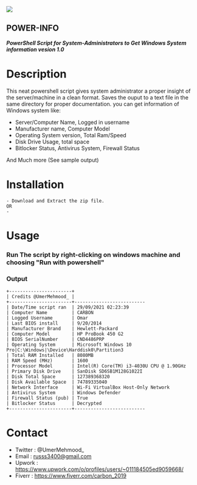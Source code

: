 ![](https://user-images.githubusercontent.com/83476929/126708973-1db7e73d-b79a-4b78-9743-d0cdbe11ed5a.png)
<br />
## POWER-INFO
***PowerShell Script for System-Administrators to Get Windows System information vesion 1.0***

# Description
This neat powershell script gives system administrator a proper insight of the server/machine in a clean format.
Saves the ouput to a text file in the same directory for proper documentation.
you can get information of Windows system like:
  - Server/Computer Name, Logged in username
  - Manufacturer name, Computer Model
  - Operating System version, Total Ram/Speed
  - Disk Drive Usage, total space
  - Bitlocker Status, Antivirus System, Firewall Status

And Much more (See sample output)

# Installation
```
- Download and Extract the zip file.
OR
- 
```

# Usage
### Run The script by right-clicking on windows machine and choosing "Run with powershell"
### Output
```
+-----------------------+
| Credits @UmerMehmood_ |
+-----------------------+--------------------------
| Date/Time script ran  | 29/09/2021 02:23:39
| Computer Name         | CARBON
| Logged Username       | Omar
| Last BIOS install     | 9/20/2014
| Manufacturer Brand    | Hewlett-Packard
| Computer Model        | HP ProBook 450 G2
| BIOS SerialNumber     | CND4486PRP
| Operating System      | Microsoft Windows 10 Pro|C:\Windows|\Device\Harddisk0\Partition3
| Total RAM Installed   | 8080MB
| RAM Speed (MHz)       | 1600   
| Processor Model       | Intel(R) Core(TM) i3-4030U CPU @ 1.90GHz
| Primary Disk Drive    | SanDisk SD6SB1M128G1022I
| Disk Total Space      | 127389368320
| Disk Available Space  | 74789335040
| Network Interface     | Wi-Fi VirtualBox Host-Only Network
| Antivirus System      | Windows Defender
| Firewall Status (pub) | True
| Bitlocker Status      | Decrypted  
+-----------------------+--------------------------
```

# Contact
- Twitter : @UmerMehmood_
- Email   : russs3400@gmail.com
- Upwork  : https://www.upwork.com/o/profiles/users/~011184505ed9059668/
- Fiverr  : https://www.fiverr.com/carbon_2019
